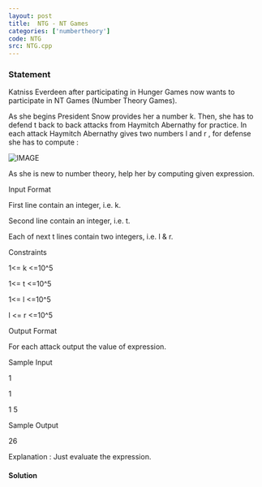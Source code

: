 ```yaml
---
layout: post
title:  NTG - NT Games
categories: ['numbertheory']
code: NTG
src: NTG.cpp
---
```


### **Statement**

Katniss Everdeen after participating in Hunger Games now wants to participate
in NT Games (Number Theory Games).

As she begins President Snow provides her a number k. Then, she has to
defend t back to back attacks from Haymitch Abernathy for practice. In
each attack Haymitch Abernathy gives two numbers l and r , for defense
she has to compute :

![IMAGE](https://s3.amazonaws.com/hr-assets/0/1508967582-cde6f15a97-NTG.PNG)

As she is new to number theory, help her by computing given expression.

Input Format

First line contain an integer, i.e. k.

Second line contain an integer, i.e. t.

Each of next t lines contain two integers, i.e. l & r.

Constraints

1<= k <=10^5

1<= t <=10^5

1<= l <=10^5

l <= r <=10^5

Output Format

For each attack output the value of expression.

Sample Input

1

1

1 5

Sample Output

26

Explanation : Just evaluate the expression.



#### **Solution**



